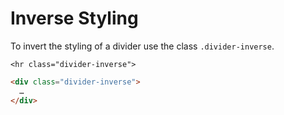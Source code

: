 # Inverse Styling

To invert the styling of a divider use the class `.divider-inverse`.

<div class="panel">

  <div class="panel-cell panel-cell-dark">

    <hr class="divider-inverse">

  </div>

  <div class="panel-cell panel-cell-light panel-cell-code-block" markdown="1">

```html
<div class="divider-inverse">
  …
</div>
```

  </div>

</div>
